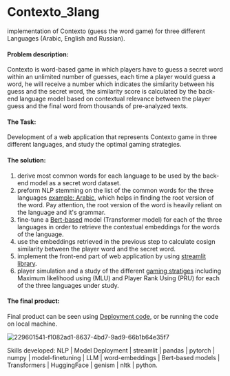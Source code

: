 # Contexto_3lang
implementation of Contexto (guess the word game) for three different Languages (Arabic, English and Russian).

#### Problem description:
Contexto is word-based game in which players have to guess a secret word within an unlimited number of guesses, 
each time a player would guess a word, he will receive a number which indicates the similarity between his guess and the secret word, 
the similarity score is calculated by the back-end language model based on contextual relevance between the player guess and the final word from thousands of pre-analyzed texts.

#### The Task:
Development of a web application that represents Contexto game in three different languages, and study the optimal gaming strategies.

#### The solution:
1. derive most common words for each language to be used by the back-end model as a secret word dataset.
2. preform NLP stemming on the list of the common words for the three languages [example: Arabic](https://github.com/FaresGh1997/Contexto_3lang/blob/main/Arabic_Process.ipynb), which helps in finding the root version of the word. Pay attention, the root version of the word is heavily reliant on the language and it's grammar.
3. fine-tune a [Bert-based](https://huggingface.co/models?search=bert) model (Transformer model) for each of the three languages in order to retrieve the contextual embeddings for the words of the language.
4. use the embeddings retrieved in the previous step to calculate cosign similarity between the player word and the secret word.
5. implement the front-end part of web application by using [streamlit library](https://streamlit.io/).
6. player simulation and a study of the different [gaming stratiges](https://github.com/FaresGh1997/Contexto_3lang/tree/main/Strategies) including Maximum likelihood using (MLU) and Player Rank Using (PRU) for each of the three languages under study.

#### The final product:

Final product can be seen using [Deployment code](https://github.com/FaresGh1997/Contexto_3lang/blob/main/Deployment.ipynb), or be running the code on local machine.

![229601541-f1082ad1-8637-4bd7-9ad9-66b1b64e35f7](https://github.com/FaresGh1997/Contexto_3lang/assets/114985388/40b77736-49a6-459f-a5b8-78778ddccbd6)


Skills developed: NLP | Model Deployment | streamlit | pandas | pytorch | numpy | model-finetuning | LLM | word-embeddings | Bert-based models | Transformers | HuggingFace | genism | nltk | python.